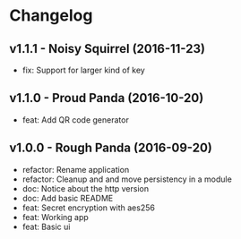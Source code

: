 Changelog
=========

v1.1.1 - Noisy Squirrel (2016-11-23) 
----------------------------------------------------------------------

  - fix: Support for larger kind of key


v1.1.0 - Proud Panda (2016-10-20) 
----------------------------------------------------------------------

  - feat: Add QR code generator


v1.0.0 - Rough Panda (2016-09-20) 
----------------------------------------------------------------------

  - refactor: Rename application
  - refactor: Cleanup and and move persistency in a module
  - doc: Notice about the http version
  - doc: Add basic README
  - feat: Secret encryption with aes256
  - feat: Working app
  - feat: Basic ui


